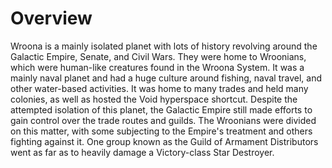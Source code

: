 # Overview
Wroona is a mainly isolated planet with lots of history revolving around the Galactic Empire, Senate, and Civil Wars.
They were home to Wroonians, which were human-like creatures found in the Wroona System.
It was a mainly naval planet and had a huge culture around fishing, naval travel, and other water-based activities.
It was home to many trades and held many colonies, as well as hosted the Void hyperspace shortcut.
Despite the attempted isolation of this planet, the Galactic Empire still made efforts to gain control over the trade routes and guilds.
The Wroonians were divided on this matter, with some subjecting to the Empire's treatment and others fighting against it.
One group known as the Guild of Armament Distributors went as far as to heavily damage a Victory-class Star Destroyer.